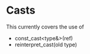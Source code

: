 # Casts

This currently covers the use of

* const\_cast<type&>(ref)
* reinterpret\_cast<new type>(old type)
